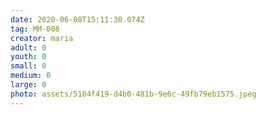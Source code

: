 ```yaml
---
date: 2020-06-08T15:11:30.074Z
tag: MM-008
creator: maria
adult: 0
youth: 0
small: 0
medium: 0
large: 0
photo: assets/5104f419-d4b0-481b-9e6c-49fb79eb1575.jpeg
---
```

